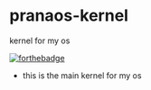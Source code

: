 # pranaos-kernel
kernel for my os

[![forthebadge](https://forthebadge.com/images/badges/made-with-c-plus-plus.svg)](https://forthebadge.com)

- this is the main kernel for my os
